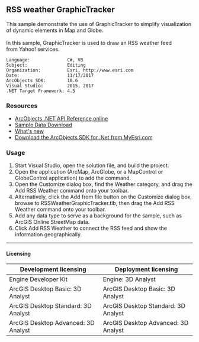 ## RSS weather GraphicTracker

  <div xmlns="http://www.w3.org/1999/xhtml">This sample demonstrate the use of GraphicTracker to simplify visualization of dynamic elements in Map and Globe.</div>
  <div xmlns="http://www.w3.org/1999/xhtml"> </div>
  <div xmlns="http://www.w3.org/1999/xhtml">In this sample, GraphicTracker is used to draw an RSS weather feed from Yahoo! services. </div>  


<!-- TODO: Fill this section below with metadata about this sample-->
```
Language:              C#, VB
Subject:               Editing
Organization:          Esri, http://www.esri.com
Date:                  11/17/2017
ArcObjects SDK:        10.6
Visual Studio:         2015, 2017
.NET Target Framework: 4.5
```

### Resources

* [ArcObjects .NET API Reference online](http://desktop.arcgis.com/en/arcobjects/latest/net/webframe.htm)  
* [Sample Data Download](../../releases)  
* [What's new](http://desktop.arcgis.com/en/arcobjects/latest/net/webframe.htm#91cabc68-2271-400a-8ff9-c7fb25108546.htm)  
* [Download the ArcObjects SDK for .Net from MyEsri.com](https://my.esri.com/)  

### Usage
1. Start Visual Studio, open the solution file, and build the project.  
1. Open the application (ArcMap, ArcGlobe, or a MapControl or GlobeControl application) to add the command.  
1. Open the Customize dialog box, find the Weather category, and drag the Add RSS Weather command onto your toolbar.  
1. Alternatively, click the Add from file button on the Customize dialog box, browse to RSSWeatherGraphicTracker.tlb, then drag the Add RSS Weather command onto your toolbar.  
1. Add any data type to serve as a background for the sample, such as ArcGIS Online StreetMap data.  
1. Click Add RSS Weather to connect the RSS feed and show the information geographically.  









---------------------------------

#### Licensing  
| Development licensing | Deployment licensing | 
| ------------- | ------------- | 
| Engine Developer Kit | Engine: 3D Analyst |  
| ArcGIS Desktop Basic: 3D Analyst | ArcGIS Desktop Basic: 3D Analyst |  
| ArcGIS Desktop Standard: 3D Analyst | ArcGIS Desktop Standard: 3D Analyst |  
| ArcGIS Desktop Advanced: 3D Analyst | ArcGIS Desktop Advanced: 3D Analyst |  


